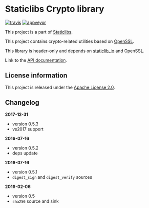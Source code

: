Staticlibs Crypto library
=========================

[![travis](https://travis-ci.org/staticlibs/staticlib_crypto.svg?branch=master)](https://travis-ci.org/staticlibs/staticlib_crypto)
[![appveyor](https://ci.appveyor.com/api/projects/status/github/staticlibs/staticlib_crypto?svg=true)](https://ci.appveyor.com/project/staticlibs/staticlib-crypto)

This project is a part of [Staticlibs](http://staticlibs.net/).

This project contains crypto-related utilities based on [OpenSSL](https://www.openssl.org/).

This library is header-only and depends on [staticlib_io](https://github.com/staticlibs/staticlib_io.git)
and OpenSSL.

Link to the [API documentation](http://staticlibs.github.io/staticlib_crypto/docs/html/namespacestaticlib_1_1crypto.html).

License information
-------------------

This project is released under the [Apache License 2.0](http://www.apache.org/licenses/LICENSE-2.0).

Changelog
---------

**2017-12-31**

 * version 0.5.3
 * vs2017 support

**2016-07-16**
 * version 0.5.2
 * deps update

**2016-07-16**

 * version 0.5.1
 * `digest_sign` and `digest_verify` sources

**2016-02-06**

 * version 0.5
 * `sha256` source and sink
